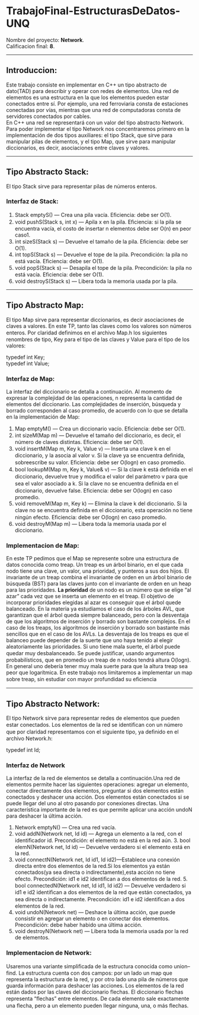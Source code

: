 # TrabajoFinal-EstructurasDeDatos-UNQ

Nombre del proyecto: **Network**.    
Calificacion final: **8**.

***
## Introduccion:

Este trabajo consiste en implementar en C++ un tipo abstracto de dato(TAD) para describir y operar con redes de elementos. Una red de elementos es una estructura en la que los elementos pueden estar conectados entre sí. Por ejemplo, una red ferroviaria consta de estaciones conectadas por vías, mientras que una red de computadoras consta de servidores conectados por cables.  
En C++ una red se representará con un valor del tipo abstracto Network. Para poder implementar el tipo Network nos concentraremos primero en la implementación de dos tipos auxiliares: el tipo Stack, que sirve para manipular pilas de elementos, y el tipo Map, que sirve para manipular diccionarios, es decir, asociaciones entre claves y valores.

***

## Tipo Abstracto Stack:

El tipo Stack sirve para representar pilas de números enteros.

### Interfaz de Stack:

1. Stack emptyS() — Crea una pila vacía. Eﬁciencia: debe ser O(1).
2. void pushS(Stack s, int x) — Apila x en la pila. Eﬁciencia: si la pila se encuentra vacía, el costo de insertar n elementos debe ser O(n) en peor caso1. 
3. int sizeS(Stack s) — Devuelve el tamaño de la pila. Eﬁciencia: debe ser O(1). 
4. int topS(Stack s) — Devuelve el tope de la pila. Precondición: la pila no está vacía. Eﬁciencia: debe ser O(1).
5. void popS(Stack s) — Desapila el tope de la pila. Precondición: la pila no está vacía. Eﬁciencia: debe ser O(1).
6. void destroyS(Stack s) — Libera toda la memoria usada por la pila.

***

## Tipo Abstracto Map:

El tipo Map sirve para representar diccionarios, es decir asociaciones de claves a valores. En este TP, tanto las claves como los valores son números enteros. Por claridad deﬁnimos en el archivo Map.h los siguientes renombres de tipo, Key para el tipo de las claves y Value para el tipo de los valores:

typedef int Key;   
typedef int Value;

### Interfaz de Map:

La interfaz del diccionario se detalla a continuación. Al momento de expresar la complejidad de las operaciones, n representa la cantidad de elementos del diccionario. Las complejidades de inserción, búsqueda y borrado corresponden al caso promedio, de acuerdo con lo que se detalla en la implementación de Map: 

1. Map emptyM() — Crea un diccionario vacío. Eﬁciencia: debe ser O(1). 
2. int sizeM(Map m) — Devuelve el tamaño del diccionario, es decir, el número de claves distintas. Eﬁciencia: debe ser O(1). 
3. void insertM(Map m, Key k, Value v) — Inserta una clave k en el diccionario, y la asocia al valor v. Si la clave ya se encuentra deﬁnida, sobreescribe su valor. Eﬁciencia: debe ser O(logn) en caso promedio. 
4. bool lookupM(Map m, Key k, Value& v) — Si la clave k está deﬁnida en el diccionario, devuelve true y modiﬁca el valor del parámetro v para que sea el valor asociado a k. Si la clave no se encuentra deﬁnida en el diccionario, devuelve false. Eﬁciencia: debe ser O(logn) en caso promedio. 
5. void removeM(Map m, Key k) — Elimina la clave k del diccionario. Si la clave no se encuentra deﬁnida en el diccionario, esta operación no tiene ningún efecto. Eﬁciencia: debe ser O(logn) en caso promedio. 
6. void destroyM(Map m) — Libera toda la memoria usada por el diccionario.

### Implementacion de Map:

En este TP pedimos que el Map se represente sobre una estructura de datos conocida como treap. Un treap es un árbol binario, en el que cada nodo tiene una clave, un valor, una prioridad, y punteros a sus dos hijos. El invariante de un treap combina el invariante de orden en un árbol binario de búsqueda (BST) para las claves junto con el invariante de orden en un heap para las prioridades.
**La prioridad** de un nodo es un número que se elige “al azar” cada vez que se inserta un elemento en el treap. El objetivo de incorporar prioridades elegidas al azar es conseguir que el árbol quede balanceado. En la materia ya estudiamos el caso de los árboles AVL, que garantizan que el árbol queda siempre balanceado, pero con la desventaja de que los algoritmos de inserción y borrado son bastante complejos. En el caso de los treaps, los algoritmos de inserción y borrado son bastante más sencillos que en el caso de los AVLs. La desventaja de los treaps es que el balanceo puede depender de la suerte que uno haya tenido al elegir aleatoriamente las prioridades. Si uno tiene mala suerte, el árbol puede quedar muy desbalanceado. Se puede justiﬁcar, usando argumentos probabilísticos, que en promedio un treap de n nodos tendrá altura O(logn). En general uno debería tener muy mala suerte para que la altura treap sea peor que logarítmica. En este trabajo nos limitaremos a implementar un map sobre treap, sin estudiar con mayor profundidad su eﬁciencia

***

## Tipo Abstracto Network:

El tipo Network sirve para representar redes de elementos que pueden estar conectados. Los elementos de la red se identiﬁcan con un número que por claridad representamos con el siguiente tipo, ya deﬁnido en el archivo Network.h: 

typedef int Id;

### Interfaz de Network
La interfaz de la red de elementos se detalla a continuación.Una red de elementos permite hacer las siguientes operaciones: agregar un elemento, conectar directamente dos elementos, preguntar si dos elementos están conectados y deshacer una acción. Dos elementos están conectados si se puede llegar del uno al otro pasando por conexiones directas. 
Una característica importante de la red es que permite aplicar una acción undoN para deshacer la última acción.

1. Network emptyN() — Crea una red vacía. 
2. void addN(Network net, Id id) — Agrega un elemento a la red, con el identiﬁcador id. Precondición: el elemento no está en la red aún. 3. bool elemN(Network net, Id id) — Devuelve verdadero si el elemento está en la red. 
4. void connectN(Network net, Id id1, Id id2)—Establece una conexión directa entre dos elementos de la red.Si los elementos ya están conectados(ya sea directa o indirectamente),esta acción no tiene efecto. Precondición: id1 e id2 identiﬁcan a dos elementos de la red. 5. bool connectedN(Network net, Id id1, Id id2) — Devuelve verdadero si id1 e id2 identiﬁcan a dos elementos de la red que están conectados, ya sea directa o indirectamente. Precondición: id1 e id2 identiﬁcan a dos elementos de la red. 
6. void undoN(Network net) — Deshace la última acción, que puede consistir en agregar un elemento o en conectar dos elementos. Precondición: debe haber habido una última acción. 
7. void destroyN(Network net) — Libera toda la memoria usada por la red de elementos.

### Implementacion de Network:

Usaremos una variante simpliﬁcada de la estructura conocida como union–find. La estructura cuenta con dos campos: por un lado un map que representa la estructura de la red, y por otro lado una pila de números que guarda información para deshacer las acciones.
Los elementos de la red están dados por las claves del diccionario flechas. El diccionario flechas representa “ﬂechas” entre elementos. De cada elemento sale exactamente una ﬂecha, pero a un elemento pueden llegar ninguna, una, o más ﬂechas. 

